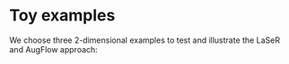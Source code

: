 # Toy examples

We choose three 2-dimensional examples to test and illustrate the LaSeR and AugFlow
approach:
